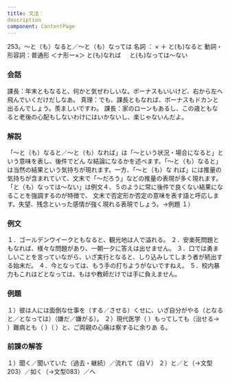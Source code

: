 ```yaml
---
title: 文法：
description
component: ContentPage
---
```



253。～と（も）なると／～と（も）なっては
名詞 ： × ＋ と(も)なると
動詞・形容詞：普通形 ＜ナ形ー×＞ と(も)なれば
    と(も)なっては～ない
### 会話
課長：年末ともなると、何かと気ぜわしいな。ボーナスもいいけど、右から左へ飛んでいくだけだしなあ。 真理：でも、課長ともなれば、ボーナスもドカンと出るんでしょう。羨ましいですわ。 課長：家のローンもあるし、この歳ともなると老後の心配もしないわけにはいかないし、楽じゃないんだよ。
### 解説
「～と（も）なると／～と（も）なれば」は「～という状況・場合になると」という意味を表し、後件でどん な結論になるかを述べます。「～と（も）なると」は当然の結果という気持ちが現れます。一方、「～と（も）な
れば」には推量の気持ちが含まれていて、文末で「～だろう」などの推量の表現が多く現れます。 「と（も）なっては～ない」は例文４、５のように常に後件で良くない結果になることを強調するのが特徴で、 文末で否定形か否定の意味を表す語と呼応します。失望、残念といった感情が強く現れる表現でしょう。→例題
１）
### 例文
１．ゴールデンウイークともなると、観光地は人で溢れる。
２．安楽死問題ともなれば、様々な問題があり、一朝一夕に答えは出せません。
３．口では勇ましいことを言っていながら、いざ実行となると、しり込みしてしまう者が続出する始末だ。
４．今となっては、もう手の打ちようがないですねえ。
５．校内暴力もこれほどとなっては、もはや教師だけでは手に負えません。
### 例題
１）彼は人には面倒な仕事を（する／させる）くせに、いざ自分がやる（となると／となっては）（嫌だ／嫌がる）。
２）現代医学（ ）もってしても（治せる→ ）難病とも（ ）（ ）と、ご両親の心痛は察するに余りあ
る。
### 前課の解答
１）聞く／聞いていた（過去・継続）／流れて（自Ｖ）
２）と／と（→文型203）／如く（→文型083）／へ
